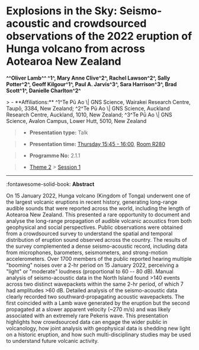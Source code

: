 # Explosions in the Sky: Seismo-acoustic and crowdsourced observations of the 2022 eruption of Hunga volcano from across Aotearoa New Zealand

**^^Oliver Lamb^^ ^1^, Mary Anne Clive^2^, Rachel Lawson^2^, Sally Potter^2^, Geoff Kilgour^1^, Paul A. Jarvis^3^, Sara Harrison^3^, Brad Scott^1^, Danielle Charlton^2^**

<!-- more -->> - **Affiliations:** ^1^Te Pū Ao \| GNS Science, Wairakei Research Centre, Taupō, 3384, New Zealand; ^2^Te Pū Ao \| GNS Science, Auckland Research Centre, Auckland, 1010, New Zealand; ^3^Te Pū Ao \| GNS Science, Avalon Campus, Lower Hutt, 5010, New Zealand

> - **Presentation type:** Talk

> - **Presentation time:** [Thursday 15:45 - 16:00](../sessions_comparison.md#__tabbed_3_3), [Room R280](../maps_venue.md#__tabbed_1_1)

> - **Programme No:** 2.1.1

> - [Theme 2](../theme2.md) > [Session 1](../sessions/session-2-1.md)

--- 

:fontawesome-solid-book: **Abstract**

On 15 January 2022, Hunga volcano (Kingdom of Tonga) underwent one of the largest volcanic eruptions in recent history, generating long-range audible sounds that were reported across the world, including the length of Aotearoa New Zealand. This presented a rare opportunity to document and analyse the long-range propagation of audible volcanic acoustics from both geophysical and social perspectives. Public observations were obtained from a crowdsourced survey to understand the spatial and temporal distribution of eruption sound observed across the country. The results of the survey complemented a dense seismo-acoustic record, including data from microphones, barometers, seismometers, and strong-motion accelerometers.
Over 1700 members of the public reported hearing multiple "booming" noises over a 2-hr period on 15 January 2022, perceiving a "light" or "moderate" loudness (proportional to 60 -- 80 dB). Manual analysis of seismo-acoustic data in the North Island found >140 events across two distinct wavepackets within the same 2-hr period, of which 7 had amplitudes >60 dB. Detailed analysis of the seismo-acoustic data clearly recorded two southward-propagating acoustic wavepackets. The first coincided with a Lamb wave generated by the eruption but the second propagated at a slower apparent velocity (~270 m/s) and was likely associated with an extremely rare Pekeris wave. This presentation highlights how crowdsourced data can engage the wider public in volcanology, how joint analysis with geophysical data is shedding new light on a historic eruption, and how such multi-disciplinary studies may be used to understand future volcanic activity.

